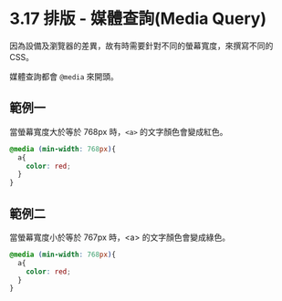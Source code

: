 # 3.17 排版 - 媒體查詢\(Media Query\)

因為設備及瀏覽器的差異，故有時需要針對不同的螢幕寬度，來撰寫不同的 CSS。

媒體查詢都會 `@media` 來開頭。

## 範例一

當螢幕寬度大於等於 768px 時，`<a>` 的文字顏色會變成紅色。

```css
@media (min-width: 768px){
  a{
    color: red;
  }
}
```

## 範例二

當螢幕寬度小於等於 767px 時，&lt;a&gt; 的文字顏色會變成綠色。

```css
@media (min-width: 768px){
  a{
    color: red;
  }
}
```



